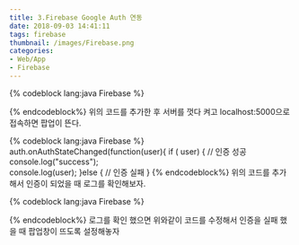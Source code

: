 ```yaml
---
title: 3.Firebase Google Auth 연동
date: 2018-09-03 14:41:11
tags: firebase
thumbnail: /images/Firebase.png
categories:
- Web/App
- Firebase
---
```

{% codeblock lang:java Firebase %}
<script>
  var auth;
  // Initialize Firebase
  var config = {
    apiKey: "xxx",
    authDomain: "xxx",
    databaseURL: "xxx",
    projectId: "xxx",
    storageBucket: "xxx",
    messagingSenderId: "xxx"
  };
  firebase.initializeApp(config);
  auth = firebase.auth();
  var authProvider = new firebase.auth.GoogleAuthProvider();
  auth.signInWithPopup(authProvider);
</script>

{% endcodeblock%}
위의 코드를 추가한 후 서버를 껏다 켜고 localhost:5000으로 접속하면 팝업이 뜬다.

{% codeblock lang:java Firebase %}
auth.onAuthStateChanged(function(user){
      if ( user) {
          // 인증 성공
          console.log("success");  
          console.log(user);
      }else {
          // 인증 실패
      }
{% endcodeblock%}
위의 코드를 추가해서 인증이 되었을 때 로그를 확인해보자.


{% codeblock lang:java Firebase %}
<script>
  var auth;
  // Initialize Firebase
  var config = {
    apiKey: "xxx",
    authDomain: "xxx",
    databaseURL: "xxx",
    projectId: "xxx",
    storageBucket: "xxx",
    messagingSenderId: "xxx"
  };
  firebase.initializeApp(config);
  auth = firebase.auth();
  var authProvider = new firebase.auth.GoogleAuthProvider();


  auth.onAuthStateChanged(function(user){
        if ( user) {
            // 인증 성공
            console.log("success");
            console.log(user);
        }else {
            // 인증 실패
            auth.signInWithPopup(authProvider);
        }

  });
</script>
{% endcodeblock%}
로그를 확인 했으면 위와같이 코드를 수정해서 인증을 실패 했을 때 팝업창이 뜨도록 설정해놓자
